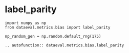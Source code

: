 # label_parity

```{testsetup}
import numpy as np
from dataeval.metrics.bias import label_parity

np_random_gen = np.random.default_rng(175)
```

```{eval-rst}
.. autofunction:: dataeval.metrics.bias.label_parity
```
